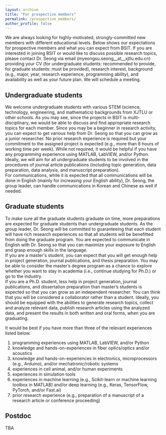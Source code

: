 ```yaml
---
layout: archive
title: "For prospective members"
permalink: /prospective_members/
author_profile: false
---
```


We are always looking for highly-motivated, strongly-committed new members with different educational levels. Below shows our expectations for prospective members and what you can expect from BSIT. If you are interested in joining BSIT or would like to discuss possible research topics, please contact Dr. Seong via email (myeongsu.seong__at__xjtlu.edu.cn) providing your CV (for undergraduate students: recommended to provide, for graduate students: must be provided), research interest, background (e.g., major, year, research experience, programming ability), and availability as well as your future plan. We will schedule a meeting.


Undergraduate students
------
We welcome undergraduate students with various STEM (science, technology, engineering, and mathematics) backgrounds from XJTLU or other schools. As you may see, since the projects in BSIT is multi-disciplinary, we would be able to discuss and find appropriate research topics for each member. Since you may be a beginner in research activity, you can expect to get various help from Dr. Seong so that you can grow as a junior researcher. No prior research experience is required but your commitment to the assigned project is expected (e.g., more than 8 hours of working time per week). While not required, it would be helpful if you have any programming experience using MATLAB, LabVIEW, and/or Python.  
Ideally, we will aim for all undergraduate students to be involved in the procedures of journal article publications (including topic generation, data preparation, data analysis, and manuscript preparation).  
For communications, while it is expected that all communications will be done in English (mainly for increasing your English ability), Dr. Seong, the group leader, can handle communications in Korean and Chinese as well if needed.


Graduate students
------
To make sure all the graduate students graduate on time, more preparations are expected for graduate students than undergraduate students. As the group leader, Dr. Seong will be committed to guaranteeing that each student will have rich research experiences so that all students will be benefitted from doing the graduate program. You are expected to communicate in English with Dr. Seong so that you can maximize your exposure to English and grasp enough skills in the language.   
If you are a master's student, you can expect that you will get enough help in project generation, journal publications, and thesis preparation. You may be able to consider the master’s degree program as a chance to explore whether you want to stay in academia (i.e., continue studying for Ph.D.) or go to the industry.  
If you are a Ph.D. student, less help in project generation, journal publications, and dissertation preparation than master’s students is expected so that you can grow as an independent researcher. You can think that you will be considered a collaborator rather than a student. Ideally, you should be equipped with the abilities to generate research topics, collect and analyze relevant data, publish research articles using the analyzed data, and present the results in both written and oral forms, when you are graduating.  

It would be best if you have more than three of the relevant experiences listed below.  

1. programming experiences using MATLAB, LabVIEW, and/or Python
2. knowledge and hands-on-experiences in fiber optics/optics and/or acoustics
3. knowledge and hands-on-experiences in electronics, microprocessors (e.g., Arduino), and/or mechatronic/robotic systems
4. experiences in cell animal, and/or human experiments
5. experiences in simulation tools
6. experiences in machine learning (e.g., Scikit-learn or machine learning toolbox in MATLAB) and/or deep learning (e.g., Keras, TensorFlow, PyTorch, and/or Fast.ai)
7. prior research experience (e.g., preparation of a manuscript of a research article or conference proceeding)


Postdoc
------
TBA
